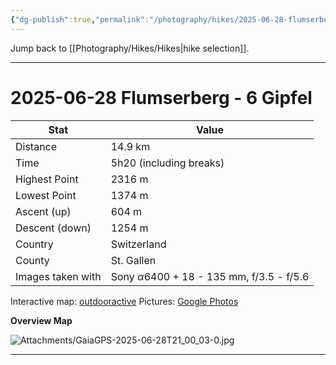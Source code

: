 ```yaml
---
{"dg-publish":true,"permalink":"/photography/hikes/2025-06-28-flumserberg-6-gipfel/","hide":"true","updated":"2025-07-05T21:25:12.476+02:00"}
---
```


Jump back to [[Photography/Hikes/Hikes\|hike selection]].

---
# 2025-06-28 Flumserberg - 6 Gipfel

| Stat              | Value                                                 |
| ----------------- | ----------------------------------------------------- |
| Distance          | 14.9 km                                               |
| Time              | 5h20 (including breaks)                               |
| Highest Point     | 2316 m                                                |
| Lowest Point      | 1374 m                                                |
| Ascent (up)       | 604 m                                                 |
| Descent (down)    | 1254 m                                                |
| Country           | Switzerland                                           |
| County            | St. Gallen                                            |
| Images taken with | Sony $\alpha\text{6400}$ + 18 - 135 mm, f/3.5 - f/5.6 |

Interactive map: [outdooractive](https://www.outdooractive.com/en/route/hiking-trail/heidiland/flumserberg-6-gipfel-tour/319564984/?share=%7E3zzqhskm%244ossnfvm)
Pictures: [Google Photos](https://photos.app.goo.gl/29phnFoKbqkEcpCJA)

**Overview Map**

![Attachments/GaiaGPS-2025-06-28T21_00_03-0.jpg](/img/user/Attachments/GaiaGPS-2025-06-28T21_00_03-0.jpg)

---
